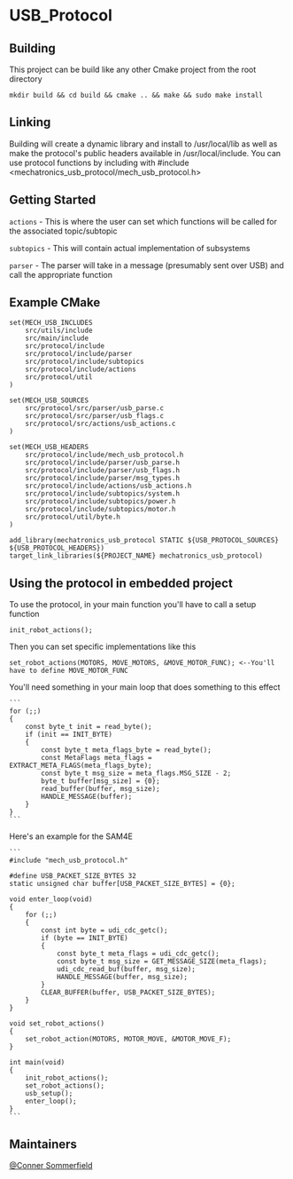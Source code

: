 # USB_Protocol

## Building

This project can be build like any other Cmake project from the root directory

    mkdir build && cd build && cmake .. && make && sudo make install

## Linking

Building will create a dynamic library and install to /usr/local/lib as well as make the protocol's public headers available in /usr/local/include. You can use protocol functions by including with #include <mechatronics_usb_protocol/mech_usb_protocol.h>

## Getting Started

`actions` - This is where the user can set which functions will be called for the associated topic/subtopic

`subtopics` - This will contain actual implementation of subsystems 

`parser` - The parser will take in a message (presumably sent over USB) and call the appropriate function

## Example CMake

    set(MECH_USB_INCLUDES
        src/utils/include
        src/main/include
        src/protocol/include
        src/protocol/include/parser
        src/protocol/include/subtopics
        src/protocol/include/actions
        src/protocol/util
    )

    set(MECH_USB_SOURCES 
        src/protocol/src/parser/usb_parse.c
        src/protocol/src/parser/usb_flags.c
        src/protocol/src/actions/usb_actions.c
    )

    set(MECH_USB_HEADERS 
        src/protocol/include/mech_usb_protocol.h
        src/protocol/include/parser/usb_parse.h
        src/protocol/include/parser/usb_flags.h
        src/protocol/include/parser/msg_types.h
        src/protocol/include/actions/usb_actions.h
        src/protocol/include/subtopics/system.h
        src/protocol/include/subtopics/power.h
        src/protocol/include/subtopics/motor.h
        src/protocol/util/byte.h
    )

    add_library(mechatronics_usb_protocol STATIC ${USB_PROTOCOL_SOURCES} ${USB_PROTOCOL_HEADERS})
    target_link_libraries(${PROJECT_NAME} mechatronics_usb_protocol)

## Using the protocol in embedded project

To use the protocol, in your main function you'll have to call a setup function

    init_robot_actions();

Then you can set specific implementations like this

    set_robot_actions(MOTORS, MOVE_MOTORS, &MOVE_MOTOR_FUNC); <--You'll have to define MOVE_MOTOR_FUNC

You'll need something in your main loop that does something to this effect

    ```
    for (;;)
    {
        const byte_t init = read_byte();
        if (init == INIT_BYTE)
        {
            const byte_t meta_flags_byte = read_byte();
            const MetaFlags meta_flags = EXTRACT_META_FLAGS(meta_flags_byte);
            const byte_t msg_size = meta_flags.MSG_SIZE - 2;
            byte_t buffer[msg_size] = {0};
            read_buffer(buffer, msg_size);
            HANDLE_MESSAGE(buffer);
        }   
    }
    ```

Here's an example for the SAM4E

    ```
    #include "mech_usb_protocol.h"

    #define USB_PACKET_SIZE_BYTES 32
    static unsigned char buffer[USB_PACKET_SIZE_BYTES] = {0};

    void enter_loop(void)
    {
        for (;;)
        {
            const int byte = udi_cdc_getc();
            if (byte == INIT_BYTE)
            {
                const byte_t meta_flags = udi_cdc_getc();
                const byte_t msg_size = GET_MESSAGE_SIZE(meta_flags); 
                udi_cdc_read_buf(buffer, msg_size);
                HANDLE_MESSAGE(buffer, msg_size);
            }   
            CLEAR_BUFFER(buffer, USB_PACKET_SIZE_BYTES);
        }
    }

    void set_robot_actions()
    {
        set_robot_action(MOTORS, MOTOR_MOVE, &MOTOR_MOVE_F);
    }

    int main(void) 
    {
        init_robot_actions();
        set_robot_actions();
        usb_setup();
        enter_loop();
    }
    ```


## Maintainers

[@Conner Sommerfield](https://github.com/Repo-Factory/)  